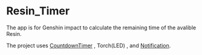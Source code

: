 # Resin_Timer

The app is for Genshin impact to calculate the remaining time of the avalible Resin.

The project uses [CountdownTimer](https://developer.android.com/reference/android/os/CountDownTimer, "countdowntimer") , Torch(LED) , and [Notification](https://developer.android.com/training/notify-user/build-notification?hl=zh-tw, "Notification").
